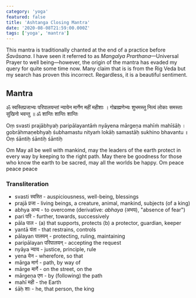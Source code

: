 ```yaml
---
category: 'yoga'
featured: false
title: 'Ashtanga Closing Mantra'
date: '2020-08-08T21:59:00.000Z'
tags: ['yoga', 'mantra']
---
```


This mantra is traditionally chanted at the end of a practice before _Śavāsana_. I have seen it referred to as _Mangalya Prarthana_—Universal Prayer to well being—however, the origin of the mantra has evaded my query for quite some time now. Many claim that is is from the Rig Veda but my search has proven this incorrect. Regardless, it is a beautiful sentiment.

## Mantra

<p class="sk-pre sk-dev">ॐ
स्वस्तिप्रजाभ्यः परिपालयन्तां न्यायेन मार्गेण महीं महीशाः ।
गोब्राह्मणेभ्यः शुभमस्तु नित्यं लोकाः समस्ताः सुखिनो भवन्तु ॥
ॐ शान्तिः शान्तिः शान्तिः
</p>

<p class="sk-pre sk-rom">Oṃ
svasti prajābhyaḥ paripālayantāṁ nyāyena mārgeṇa mahīṁ mahīśāḥ ।
gobrāhmaṇebhyaḥ śubhamastu nityaṁ lokāḥ samastāḥ sukhino bhavantu ॥
Oṃ śāntiḥ śāntiḥ śāntiḥ
</p>

<p class="sk-pre">Om
May all be well with mankind, may the leaders of the earth protect in every way by keeping to the right path.
May there be goodness for those who know the earth to be sacred, may all the worlds be happy.
Om peace peace peace
</p>

### Transliteration

- svasti स्वस्ति - auspiciousness, well-being, blessings
- prajā प्रजा - living beings, a creature, animal, mankind, subjects (of a king)
- abhya अभ्य - to overcome (derivative: _abhaya_ (अभय), "absence of fear")
- pari परि - further, towards, successively
- pāla पाल - (a) that supports, protects (b) a protector, guardian, keeper
- yantā यंता - that restrains, controls
- pālayan पालयन् - protecting, ruling, maintaining
- paripālayan परिपालयन् - accepting the request
- nyāya न्याय - justice, principle, rule
- yena येन - wherefore, so that
- mārga मार्ग - path, by way of
- mārge मार्गे - on the street, on the
- mārgeṇa एण - by (following) the path
- mahī मही - the Earth
- śāḥ शाः - he, that person, the king
